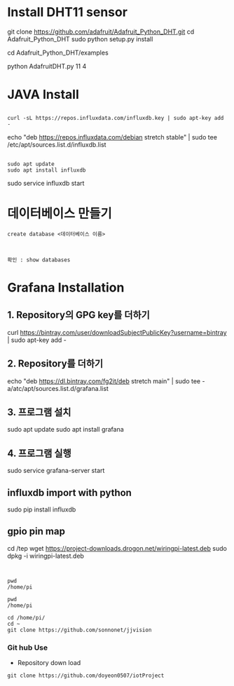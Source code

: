 # Install DHT11 sensor

git clone https://github.com/adafruit/Adafruit_Python_DHT.git
cd Adafruit_Python_DHT
sudo python setup.py install

cd Adafruit_Python_DHT/examples

python AdafruitDHT.py 11 4

# JAVA Install
 


##
```
curl -sL https://repos.influxdata.com/influxdb.key | sudo apt-key add -

```
echo "deb https://repos.influxdata.com/debian stretch stable" | sudo tee /etc/apt/sources.list.d/influxdb.list 

##
```
sudo apt update
sudo apt install influxdb

```
sudo service influxdb start



# 데이터베이스 만들기
```
create database <데이터베이스 이름>



확인 : show databases

```

# Grafana Installation

## 1. Repository의 GPG key를 더하기

curl https://bintray.com/user/downloadSubjectPublicKey?username=bintray | sudo apt-key add -

## 2. Repository를 더하기

echo "deb https://dl.bintray.com/fg2it/deb stretch main" | sudo tee -a/atc/apt/sources.list.d/grafana.list


## 3. 프로그램 설치

sudo apt update
sudo apt install grafana



## 4. 프로그램 실행

sudo service grafana-server start

## influxdb import with python

sudo pip install influxdb

## gpio pin map

cd /tep
wget https://project-downloads.drogon.net/wiringpi-latest.deb
sudo dpkg -i wiringpi-latest.deb
```


pwd
/home/pi

pwd
/home/pi

cd /home/pi/
cd ~
git clone https://github.com/sonnonet/jjvision
```

### Git hub Use

 - Repository down load
 ```
 git clone https://github.com/doyeon0507/iotProject
 ```
